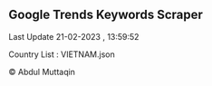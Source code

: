 

## Google Trends Keywords Scraper 
 
Last Update 21-02-2023 , 13:59:52

Country List :
VIETNAM.json



© Abdul Muttaqin 
